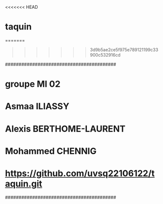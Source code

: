 <<<<<<< HEAD
# taquin
=======
>>>>>>> 3d9b5ae2ce5f975e789121199c33900c532916cd

#########################################
# groupe MI 02
# Asmaa ILIASSY
# Alexis BERTHOME-LAURENT
# Mohammed CHENNIG
# https://github.com/uvsq22106122/taquin.git
#########################################